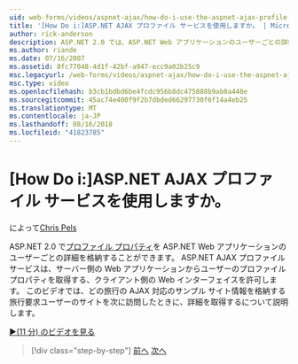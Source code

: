 ```yaml
---
uid: web-forms/videos/aspnet-ajax/how-do-i-use-the-aspnet-ajax-profile-services
title: '[How Do i:]ASP.NET AJAX プロファイル サービスを使用しますか。 | Microsoft Docs'
author: rick-anderson
description: ASP.NET 2.0 では、ASP.NET Web アプリケーションのユーザーごとの詳細を格納する、プロファイルのプロパティが導入されました。 ASP.NET AJAX プロファイル サービスを許可しています.
ms.author: riande
ms.date: 07/16/2007
ms.assetid: 8fc77048-4d1f-42bf-a947-ecc9a02b25c9
msc.legacyurl: /web-forms/videos/aspnet-ajax/how-do-i-use-the-aspnet-ajax-profile-services
msc.type: video
ms.openlocfilehash: b3cb1bdbd6be4fcdc956b8dc475888b9ab0a440e
ms.sourcegitcommit: 45ac74e400f9f2b7dbded66297730f6f14a4eb25
ms.translationtype: MT
ms.contentlocale: ja-JP
ms.lasthandoff: 08/16/2018
ms.locfileid: "41823785"
---
```

<a name="how-do-i-use-the-aspnet-ajax-profile-services"></a>[How Do i:]ASP.NET AJAX プロファイル サービスを使用しますか。
====================
によって[Chris Pels](https://twitter.com/chrispels)

ASP.NET 2.0 で[プロファイル プロパティ](https://msdn.microsoft.com/library/at64shx3.aspx)を ASP.NET Web アプリケーションのユーザーごとの詳細を格納することができます。 ASP.NET AJAX プロファイル サービスは、サーバー側の Web アプリケーションからユーザーのプロファイル プロパティを取得する、クライアント側の Web インターフェイスを許可します。 このビデオでは、どの旅行の AJAX 対応のサンプル サイト情報を格納する旅行要求ユーザーのサイトを次に訪問したときに、詳細を取得するについて説明します。

[&#9654;(11 分) のビデオを見る](https://channel9.msdn.com/Blogs/ASP-NET-Site-Videos/how-do-i-use-the-aspnet-ajax-profile-services)

> [!div class="step-by-step"]
> [前へ](how-do-i-use-other-javascript-user-interface-libraries-with-aspnet-ajax.md)
> [次へ](how-do-i-debug-aspnet-ajax-applications-using-visual-studio-2005.md)
